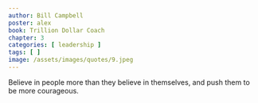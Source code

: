 ```yaml
---
author: Bill Campbell
poster: alex
book: Trillion Dollar Coach
chapter: 3
categories: [ leadership ]
tags: [ ]
image: /assets/images/quotes/9.jpeg
---
```

Believe in people 
more than they believe in themselves, 
and push them to be more courageous. 
